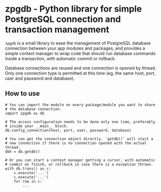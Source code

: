 # zpgdb - Python library for simple PostgreSQL connection and transaction management

`zpgdb` is a small library to ease the management of PostgreSQL database
connection between your app modules and packages, and provides a simple context
manager to wrap code that should run database commands inside a transaction,
with automatic commit or rollback.

Database connections are reused and one connection is opened by thread. Only
one connection type is permitted at this time (eg, the same host, port, user and
password and database).

## How to use

	# You can import the module on every package/module you want to share
	# the database connection.
	import zpgdb as db

	# The access configuration needs to be done only one time, preferably
	# inside your __main__ block.
	db.config_connection(host, port, user, password, database)

	# You can get the connection object directly. `getdb()` will start a
	# new connection if there is no connection opened with the actual thread.
	dbh = db.getdb()

	# Or you can start a context manager getting a cursor, with automatic
	# commit on finish, or rollback in case there is a exception thrown.
	with db.trans() as c:
		c.execute('...')
		c.execute('...')
		for row in c:
			...
